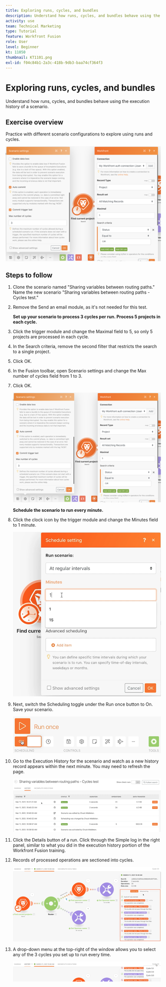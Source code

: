 ```yaml
---
title: Exploring runs, cycles, and bundles
description: Understand how runs, cycles, and bundles behave using the execution history of a scenario.
activity: use
team: Technical Marketing
type: Tutorial
feature: Workfront Fusion
role: User
level: Beginner
kt: 11050
thumbnail: KT1101.png
exl-id: f04c84b1-2a3c-418b-9db3-baa74cf364f3
---
```

# Exploring runs, cycles, and bundles

Understand how runs, cycles, and bundles behave using the execution history of a scenario.

## Exercise overview

Practice with different scenario configurations to explore using runs and cycles.

   ![Exploring runs cycles and bundles Image 1](../12-exercises/assets/exploring-runs-cycles-and-bundles-walkthrough-1.png)

## Steps to follow

1. Clone the scenario named "Sharing variables between routing paths." Name the new scenario "Sharing variables between routing paths - Cycles test."
1. Remove the Send an email module, as it's not needed for this test.

    **Set up your scenario to process 3 cycles per run. Process 5 projects in each cycle.**

1. Click the trigger module and change the Maximal field to 5, so only 5 projects are processed in each cycle.
1. In the Search criteria, remove the second filter that restricts the search to a single project.
1. Click OK.

1. In the Fusion toolbar, open Scenario settings and change the Max number of cycles field from 1 to 3.
1. Click OK.

   ![Exploring runs cycles and bundles Image 1](../12-exercises/assets/exploring-runs-cycles-and-bundles-walkthrough-1.png)


    **Schedule the scenario to run every minute.**

1. Click the clock icon by the trigger module and change the Minutes field to 1 minute.

   ![Exploring runs cycles and bundles Image 2](../12-exercises/assets/exploring-runs-cycles-and-bundles-walkthrough-2.png)
   
1. Next, switch the Scheduling toggle under the Run once button to On. Save your scenario.

   ![Exploring runs cycles and bundles Image 3](../12-exercises/assets/exploring-runs-cycles-and-bundles-walkthrough-3.png)

1. Go to the Execution History for the scenario and watch as a new history record appears within the next minute. You may need to refresh the page.

   ![Exploring runs cycles and bundles Image 1](../12-exercises/assets/exploring-runs-cycles-and-bundles-walkthrough-4.png)

1. Click the Details button of a run. Click through the Simple log in the right panel, similar to what you did in the execution history portion of the Workfront Fusion training.
1. Records of processed operations are sectioned into cycles.

   ![Exploring runs cycles and bundles Image 5](../12-exercises/assets/exploring-runs-cycles-and-bundles-walkthrough-5.png)

1. A drop-down menu at the top-right of the window allows you to select any of the 3 cycles you set up to run every time.

   ![Exploring runs cycles and bundles Image 6](../12-exercises/assets/exploring-runs-cycles-and-bundles-walkthrough-6.png)
